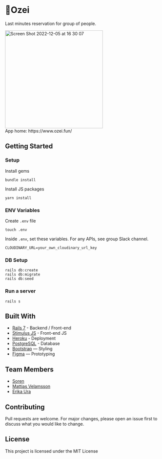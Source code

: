 # 🍺Ozei

Last minutes reservation for group of people.

<img width="320" alt="Screen Shot 2022-12-05 at 16 30 07" src="https://user-images.githubusercontent.com/88379080/205579200-2eff1040-2ebd-4b4e-8115-80a3d9d7ae3a.png">

<br>
App home: https://www.ozei.fun/
   

## Getting Started
### Setup

Install gems
```
bundle install
```
Install JS packages
```
yarn install
```

### ENV Variables
Create `.env` file
```
touch .env
```
Inside `.env`, set these variables. For any APIs, see group Slack channel.
```
CLOUDINARY_URL=your_own_cloudinary_url_key
```

### DB Setup
```
rails db:create
rails db:migrate
rails db:seed
```

### Run a server
```
rails s
```

## Built With
- [Rails 7](https://guides.rubyonrails.org/) - Backend / Front-end
- [Stimulus JS](https://stimulus.hotwired.dev/) - Front-end JS
- [Heroku](https://heroku.com/) - Deployment
- [PostgreSQL](https://www.postgresql.org/) - Database
- [Bootstrap](https://getbootstrap.com/) — Styling
- [Figma](https://www.figma.com) — Prototyping

## Team Members
- [Soren](https://github.com/sumstot)
- [Mattias Velamsson](https://github.com/smackdh)
- [Erika Ura](https://github.com/ErikaUra)

## Contributing
Pull requests are welcome. For major changes, please open an issue first to discuss what you would like to change.

## License
This project is licensed under the MIT License
